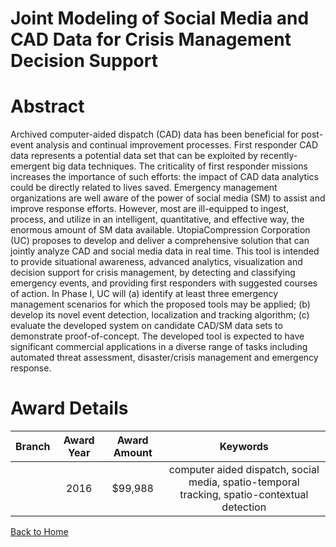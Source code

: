 
Joint Modeling of Social Media and CAD Data for Crisis Management Decision Support
==================================================================================

# Abstract


Archived computer-aided dispatch (CAD) data has been beneficial for post-event analysis and continual improvement processes. First responder CAD data represents a potential data set that can be exploited by recently-emergent big data techniques. The criticality of first responder missions increases the importance of such efforts: the impact of CAD data analytics could be directly related to lives saved. Emergency management organizations are well aware of the power of social media (SM) to assist and improve response efforts. However, most are ill-equipped to ingest, process, and utilize in an intelligent, quantitative, and effective way, the enormous amount of SM data available.
UtopiaCompression Corporation (UC) proposes to develop and deliver a comprehensive solution that can jointly analyze CAD and social media data in real time. This tool is intended to provide situational awareness, advanced analytics, visualization and decision support for crisis management, by detecting and classifying emergency events, and providing first responders with suggested courses of action. In Phase I, UC will (a) identify at least three emergency management scenarios for which the proposed tools may be applied; (b) develop its novel event detection, localization and tracking algorithm; (c) evaluate the developed system on candidate CAD/SM data sets to demonstrate proof-of-concept. The developed tool is expected to have significant commercial applications in a diverse range of tasks including automated threat assessment, disaster/crisis management and emergency response.  

# Award Details

|Branch|Award Year|Award Amount|Keywords|
| :---: | :---: | :---: | :---: |
||2016|$99,988|computer aided dispatch, social media, spatio-temporal tracking, spatio-contextual detection|
  
  


[Back to Home](https://github.com/chrischow/dod_sbir_awards/Reports/DJ/#1832)